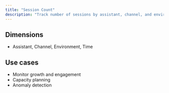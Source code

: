 ```yaml
---
title: "Session Count"
description: "Track number of sessions by assistant, channel, and environment."
---
```


## Dimensions

- Assistant, Channel, Environment, Time

## Use cases

- Monitor growth and engagement
- Capacity planning
- Anomaly detection
